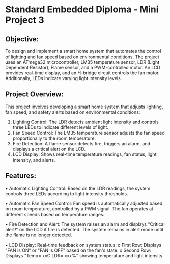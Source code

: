 # Standard Embedded Diploma - Mini Project 3
## Objective:
To design and implement a smart home system that automates the control of lighting and fan
speed based on environmental conditions. The project uses an ATmega32 microcontroller, LM35
temperature sensor, LDR (Light Dependent Resistor), Flame sensor, and a PWM-controlled
motor. An LCD provides real-time display, and an H-bridge circuit controls the fan motor.
Additionally, LEDs indicate varying light intensity levels.
## Project Overview:
This project involves developing a smart home system that adjusts lighting, fan speed, and safety
alerts based on environmental conditions:
1. Lighting Control: The LDR detects ambient light intensity and controls three LEDs to
indicate different levels of light.
2. Fan Speed Control: The LM35 temperature sensor adjusts the fan speed proportionally to
the room temperature.
3. Fire Detection: A flame sensor detects fire, triggers an alarm, and displays a critical alert
on the LCD.
4. LCD Display: Shows real-time temperature readings, fan status, light intensity, and alerts.
## Features:
• Automatic Lighting Control: Based on the LDR readings, the system controls three LEDs
according to light intensity thresholds.

• Automatic Fan Speed Control: Fan speed is automatically adjusted based on room
temperature, controlled by a PWM signal. The fan operates at different speeds based on
temperature ranges.

• Fire Detection and Alert: The system raises an alarm and displays "Critical alert!" on the
LCD if fire is detected. The system remains in alert mode until the flame is no longer
detected.

• LCD Display: Real-time feedback on system status:
o First Row: Displays "FAN is ON" or "FAN is OFF" based on the fan's state.
o Second Row: Displays "Temp= xxC LDR= xxx%" showing temperature and light
intensity.
